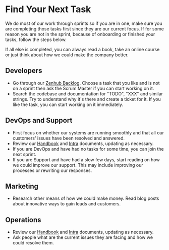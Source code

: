 # Find Your Next Task

We do most of our work through sprints so if you are in one, make sure you are completing those tasks first since they are our current focus. If for some reason you are not in the sprint, because of onboarding or finished your tasks, follow the steps below.

If all else is completed, you can always read a book, take an online course or just think about how we could make the company better.

## Developers

 - Go through our [Zenhub Backlog](https://github.com/niteoweb/operations/issues#boards). Choose a task that you like and is not on a sprint then ask the Scrum Master if you can start working on it. 
 - Search the codebase and documentation for "TODO", "XXX" and similar strings. Try to understand why it's there and create a ticket for it. If you like the task, you can start working on it immediately. 

## DevOps and Support

 - First focus on whether our systems are running smoothly and that all our customers' issues have been resolved and answered. 
 - Review our [Handbook](https://github.com/niteoweb/handbook) and [Intra](https://intra.niteoweb.com/) documents, updating as necessary.
 - If you are DevOps and have had no tasks for some time, you can join the next sprint.
 - If you are Support and have had a slow few days, start reading on how we could improve our support. This may include improving our processes or rewriting our responses.

## Marketing

 - Research other means of how we could make money. Read blog posts about innovative ways to gain leads and customers.

## Operations

 - Review our [Handbook](https://github.com/niteoweb/handbook) and [Intra](https://intra.niteoweb.com/) documents, updating as necessary.    
 - Ask people what are the current issues they are facing and how we could resolve them.
